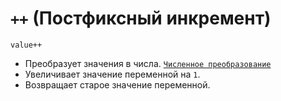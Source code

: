 # `++` (Постфиксный инкремент)

`value++`

- Преобразует значения в числа. [`Численное преобразование`](<../Теория Общее/Преобразование (численное).md>)
- Увеличивает значение переменной на `1`.
- Возвращает старое значение переменной.
